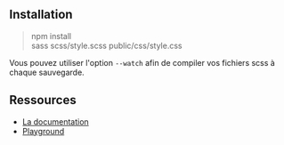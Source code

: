 ## Installation

> npm install<br/>
> sass scss/style.scss public/css/style.css

Vous pouvez utiliser l'option `--watch` afin de compiler vos fichiers scss à chaque sauvegarde.

## Ressources

* [La documentation](https://sass-lang.com/documentation)<br/>
* [Playground](https://www.sassmeister.com/)